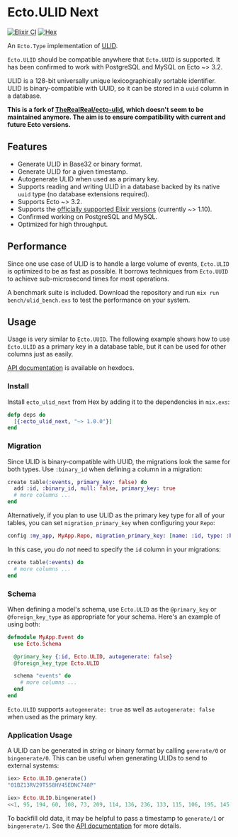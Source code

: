 # Ecto.ULID Next

[![Elixir CI](https://github.com/woylie/ecto_ulid/actions/workflows/elixir.yml/badge.svg)](https://github.com/woylie/ecto_ulid/actions/workflows/elixir.yml) [![Hex](https://img.shields.io/hexpm/v/ecto_ulid_next)](https://hex.pm/packages/ecto_ulid_next)

An `Ecto.Type` implementation of [ULID](https://github.com/ulid/spec).

`Ecto.ULID` should be compatible anywhere that `Ecto.UUID` is supported. It has
been confirmed to work with PostgreSQL and MySQL on Ecto ~> 3.2.

ULID is a 128-bit universally unique lexicographically sortable identifier. ULID
is binary-compatible with UUID, so it can be stored in a `uuid` column in a
database.

**This is a fork of [TheRealReal/ecto-ulid](https://github.com/TheRealReal/ecto-ulid),
which doesn't seem to be maintained anymore. The aim is to ensure compatibility
with current and future Ecto versions.**

## Features

- Generate ULID in Base32 or binary format.
- Generate ULID for a given timestamp.
- Autogenerate ULID when used as a primary key.
- Supports reading and writing ULID in a database backed by its native `uuid`
  type (no database extensions required).
- Supports Ecto ~> 3.2.
- Supports the [officially supported Elixir versions](https://hexdocs.pm/elixir/compatibility-and-deprecations.html) (currently ~> 1.10).
- Confirmed working on PostgreSQL and MySQL.
- Optimized for high throughput.

## Performance

Since one use case of ULID is to handle a large volume of events, `Ecto.ULID` is
optimized to be as fast as possible. It borrows techniques from `Ecto.UUID` to
achieve sub-microsecond times for most operations.

A benchmark suite is included. Download the repository and run `mix run bench/ulid_bench.exs` to test the performance on your system.

## Usage

Usage is very similar to `Ecto.UUID`. The following example shows how to use
`Ecto.ULID` as a primary key in a database table, but it can be used for other
columns just as easily.

[API documentation](https://hexdocs.pm/ecto_ulid_next) is available on hexdocs.

### Install

Install `ecto_ulid_next` from Hex by adding it to the dependencies in
`mix.exs`:

```elixir
defp deps do
  [{:ecto_ulid_next, "~> 1.0.0"}]
end
```

### Migration

Since ULID is binary-compatible with UUID, the migrations look the same for both
types. Use `:binary_id` when defining a column in a migration:

```elixir
create table(:events, primary_key: false) do
  add :id, :binary_id, null: false, primary_key: true
  # more columns ...
end
```

Alternatively, if you plan to use ULID as the primary key type for all of your
tables, you can set `migration_primary_key` when configuring your `Repo`:

```elixir
config :my_app, MyApp.Repo, migration_primary_key: [name: :id, type: :binary_id]
```

In this case, you _do not_ need to specify the `id` column in your migrations:

```elixir
create table(:events) do
  # more columns ...
end
```

### Schema

When defining a model's schema, use `Ecto.ULID` as the `@primary_key` or
`@foreign_key_type` as appropriate for your schema. Here's an example of using
both:

```elixir
defmodule MyApp.Event do
  use Ecto.Schema

  @primary_key {:id, Ecto.ULID, autogenerate: false}
  @foreign_key_type Ecto.ULID

  schema "events" do
    # more columns ...
  end
end
```

`Ecto.ULID` supports `autogenerate: true` as well as `autogenerate: false` when
used as the primary key.

### Application Usage

A ULID can be generated in string or binary format by calling `generate/0` or
`bingenerate/0`. This can be useful when generating ULIDs to send to external
systems:

```elixir
iex> Ecto.ULID.generate()
"01BZ13RV29T5S8HV45EDNC748P"

iex> Ecto.ULID.bingenerate()
<<1, 95, 194, 60, 108, 73, 209, 114, 136, 236, 133, 115, 106, 195, 145, 22>>
```

To backfill old data, it may be helpful to pass a timestamp to `generate/1` or
`bingenerate/1`. See the
[API documentation](https://hexdocs.pm/ecto_ulid_next) for more details.
